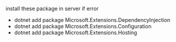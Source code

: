 install these package in server if error
 + dotnet add package Microsoft.Extensions.DependencyInjection
 + dotnet add package Microsoft.Extensions.Configuration
 + dotnet add package Microsoft.Extensions.Hosting
